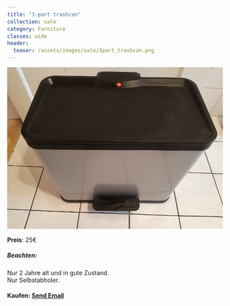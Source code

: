 ```yaml
---
title: "3-part trashcan"
collection: sale
category: Furniture
classes: wide
header: 
  teaser: /assets/images/sale/3part_trashcan.png
---
```




<a href="">
  <img src="/assets/images/sale/3part_trashcan.png" alt="3-part trashcan">
</a>

**Preis**: 25€

##### Beachten:
Nur 2 Jahre alt und in gute Zustand.<br>Nur Selbstabholer.

#### Kaufen: <a href = "mailto:digitaldasler@gmail.com?subject=3-part trashcan">Send Email</a>

